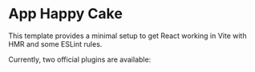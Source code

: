 # App Happy Cake

This template provides a minimal setup to get React working in Vite with HMR and some ESLint rules.

Currently, two official plugins are available:

